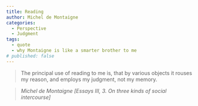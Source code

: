 ```yaml
---
title: Reading
author: Michel de Montaigne
categories:
  - Perspective
  - Judgment
tags:
  - quote
  - why Montaigne is like a smarter brother to me
# published: false
---
```


> The principal use of reading to me is, that by various objects it rouses my reason, and employs my judgment, not my memory.

> <cite>Michel de Montaigne [Essays III, 3. On three kinds of social intercourse]</cite>
